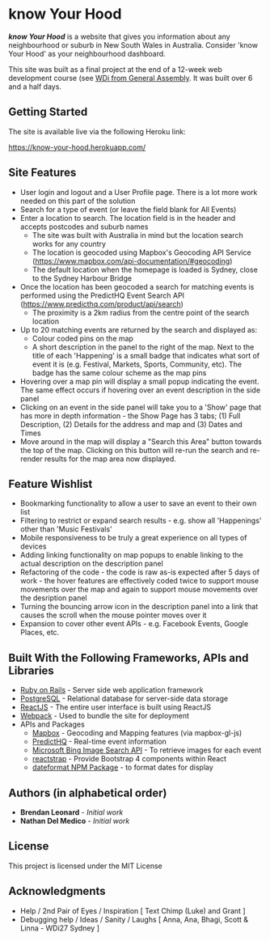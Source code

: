# know Your Hood

_**know Your Hood**_ is a website that gives you information about any neighbourhood or suburb in New South Wales in Australia. Consider 'know Your Hood' as your neighbourhood dashboard.

This site was built as a final project at the end of a 12-week web development course (see [WDi from General Assembly](https://generalassemb.ly/education/web-development-immersive?where=sydney). It was built over 6 and a half days.

## Getting Started

The site is available live via the following Heroku link:

<https://know-your-hood.herokuapp.com/>

## Site Features



* User login and logout and a User Profile page. There is a lot more work needed on this part of the solution
* Search for a type of event (or leave the field blank for All Events)
* Enter a location to search. The location field is in the header and accepts postcodes and suburb names
  * The site was built with Australia in mind but the location search works for any country
  * The location is geocoded using Mapbox's Geocoding API Service (<https://www.mapbox.com/api-documentation/#geocoding>)
  * The default location when the homepage is loaded is Sydney, close to the Sydney Harbour Bridge
* Once the location has been geocoded a search for matching events is performed using the PredictHQ Event Search API (<https://www.predicthq.com/product/api/search>)
  * The proximity is a 2km radius from the centre point of the search location
* Up to 20 matching events are returned by the search and displayed as:
  * Colour coded pins on the map
  * A short description in the panel to the right of the map. Next to the title of each 'Happening' is a small badge that indicates what sort of event it is (e.g. Festival, Markets, Sports, Community, etc). The badge has the same colour scheme as the map pins
* Hovering over a map pin will display a small popup indicating the event. The same effect occurs if hovering over an event description in the side panel
* Clicking on an event in the side panel will take you to a 'Show' page that has more in depth information - the Show Page has 3 tabs; (1) Full Description, (2) Details for the address and map and (3) Dates and Times
* Move around in the map will display a "Search this Area" button towards the top of the map. Clicking on this button will re-run the search and re-render results for the map area now displayed.

## Feature Wishlist

* Bookmarking functionality to allow a user to save an event to their own list
* Filtering to restrict or expand search results - e.g. show all 'Happenings' other than 'Music Festivals'
* Mobile responsiveness to be truly a great experience on all types of devices
* Adding linking functionality on map popups to enable linking to the actual description on the description panel
* Refactoring of the code - the code is raw as-is expected after 5 days of work - the hover features are effectively coded twice to support mouse movements over the map and again to support mouse movements over the desription panel
* Turning the bouncing arrow icon in the description panel into a link that causes the scroll when the mouse pointer moves over it
* Expansion to cover other event APIs - e.g. Facebook Events, Google Places, etc.

## Built With the Following Frameworks, APIs and Libraries

* [Ruby on Rails](https://rubyonrails.org/) - Server side web application framework
* [PostgreSQL](https://www.postgresql.org/) - Relational database for server-side data storage
* [ReactJS](https://reactjs.org/) - The entire user interface is built using ReactJS
* [Webpack](https://webpack.js.org/) - Used to bundle the site for deployment
* APIs and Packages
  * [Mapbox](https://www.mapbox.com/) - Geocoding and Mapping features (via mapbox-gl-js)
  * [PredictHQ](https://www.predicthq.com/) - Real-time event information
  * [Microsoft Bing Image Search API](https://azure.microsoft.com/en-us/services/cognitive-services/bing-image-search-api/) - To retrieve images for each event
  * [reactstrap](https://reactstrap.github.io/) - Provide Bootstrap 4 components within React
  * [dateformat NPM Package](https://www.npmjs.com/package/dateformat) - to format dates for display

## Authors (in alphabetical order)

* **Brendan Leonard** - *Initial work*
* **Nathan Del Medico** - *Initial work*

## License

This project is licensed under the MIT License

## Acknowledgments

* Help / 2nd Pair of Eyes / Inspiration [ Text Chimp (Luke) and Grant ]
* Debugging help / Ideas / Sanity / Laughs [ Anna, Ana, Bhagi, Scott & Linna - WDi27 Sydney ]
